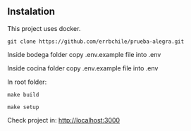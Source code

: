 ## Instalation

This project uses docker.

```
git clone https://github.com/errbchile/prueba-alegra.git
```

Inside bodega folder copy .env.example file into .env

Inside cocina folder copy .env.example file into .env


In root folder:
```
make build
```

```
make setup
```

Check project in: [http://localhost:3000](http://localhost:3000)